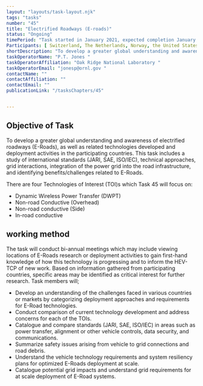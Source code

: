 ```yaml
---
layout: "layouts/task-layout.njk"
tags: "tasks"
number: "45"
title: "Electrified Roadways (E-roads)"
status: "Ongoing"
timePeriod: "Task started in January 2021, expected completion January 2024 "
Participants: [ Switzerland, The Netherlands, Norway, the United States]
shortDescription: "To develop a greater global understanding and awareness of electrified roadways (E-Roads), as well as related technologies developed and deployment activities in the participating countries."
taskOperatorName: "P.T. Jones "
taskOperatorAffiliation: "Oak Ridge National Laboratory "
taskOperatorEmail: "jonesp@ornl.gov "
contactName: ""
contactAffiliation: ""
contactEmail: ""
publicationLink: "/tasksChapters/45"


---
```


## Objective of Task
To develop a greater global understanding and awareness of electrified roadways (E-Roads), as well as related technologies developed and deployment activities in the participating countries. This task includes a study of international standards (JARI, SAE, ISO/IEC), technical approaches, grid interactions, integration of the power grid into the road infrastructure, and identifying benefits/challenges related to E-Roads. 

There are four Technologies of Interest (TOI)s which Task 45 will focus on: 

- Dynamic Wireless Power Transfer (DWPT)  
- Non-road Conductive (Overhead)  
- Non-road conductive (Side)  
- In-road conductive 

## working method
The task will conduct bi-annual meetings which may include viewing locations of E-Roads research or deployment activities to gain first-hand knowledge of how this technology is progressing and to inform the HEV-TCP of new work. Based on information gathered from participating countries, specific areas may be identified as critical interest for further research. Task members will; 

- Develop an understanding of the challenges faced in various countries or markets by categorizing deployment approaches and requirements for E-Road technologies. 
- Conduct comparison of current technology development and address concerns for each of the TOIs. 
- Catalogue and compare standards (JARI, SAE, ISO/IEC) in areas such as power transfer, alignment or other vehicle controls, data security, and communications. 
- Summarize safety issues arising from vehicle to grid connections and road debris. 
- Understand the vehicle technology requirements and system resiliency plans for optimized E-Roads deployment at scale. 
- Catalogue potential grid impacts and understand grid requirements for at scale deployment of E-Road systems.  